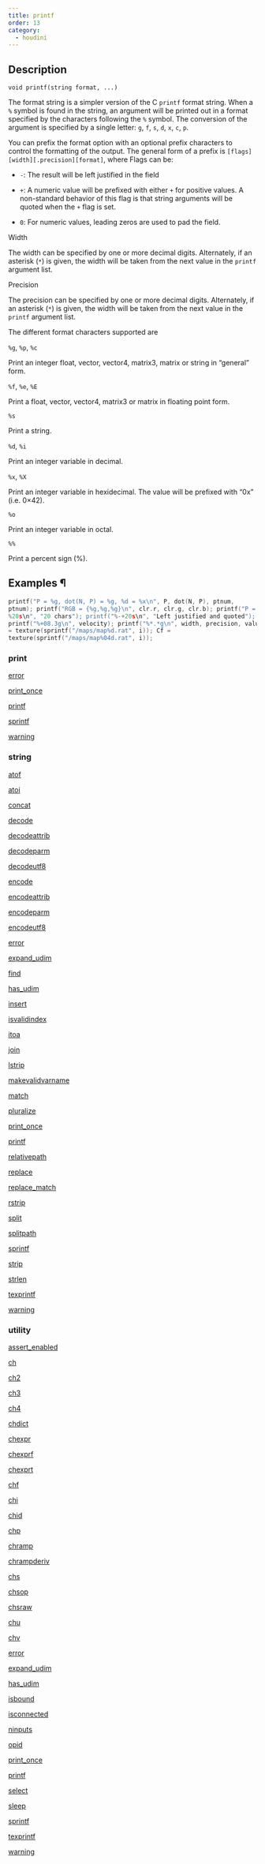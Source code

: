 ```yaml
---
title: printf
order: 13
category:
  - houdini
---
```


## Description

`void printf(string format, ...)`

The format string is a simpler version of the C `printf` format string. When a
`%` symbol is found in the string, an argument will be printed out in a format
specified by the characters following the `%` symbol. The conversion of the
argument is specified by a single letter: `g`, `f`, `s`, `d`, `x`, `c`, `p`.

You can prefix the format option with an optional prefix characters to control
the formatting of the output. The general form of a prefix is
`[flags][width][.precision][format]`, where Flags can be:

- `-`: The result will be left justified in the field

- `+`: A numeric value will be prefixed with either `+` for positive values. A non-standard behavior of this flag is that string arguments will be quoted when the `+` flag is set.

- `0`: For numeric values, leading zeros are used to pad the field.

Width

The width can be specified by one or more decimal digits. Alternately, if an
asterisk (`*`) is given, the width will be taken from the next value in the
`printf` argument list.

Precision

The precision can be specified by one or more decimal digits. Alternately, if
an asterisk (`*`) is given, the width will be taken from the next value in the
`printf` argument list.

The different format characters supported are

`%g`, `%p`, `%c`

Print an integer float, vector, vector4, matrix3, matrix or string in
“general” form.

`%f`, `%e`, `%E`

Print a float, vector, vector4, matrix3 or matrix in floating point form.

`%s`

Print a string.

`%d`, `%i`

Print an integer variable in decimal.

`%x`, `%X`

Print an integer variable in hexidecimal. The value will be prefixed with “0x”
(i.e. 0×42).

`%o`

Print an integer variable in octal.

`%%`

Print a percent sign (%).

## Examples ¶

```c
printf("P = %g, dot(N, P) = %g, %d = %x\n", P, dot(N, P), ptnum,
ptnum); printf("RGB = {%g,%g,%g}\n", clr.r, clr.g, clr.b); printf("P =
%20s\n", "20 chars"); printf("%-+20s\n", "Left justified and quoted");
printf("%+08.3g\n", velocity); printf("%*.*g\n", width, precision, value); Cf
= texture(sprintf("/maps/map%d.rat", i)); Cf =
texture(sprintf("/maps/map%04d.rat", i));
```

### print

[error](error.html)

[print_once](print_once.html)

[printf](printf.html)

[sprintf](sprintf.html)

[warning](warning.html)

### string

[atof](atof.html)

[atoi](atoi.html)

[concat](concat.html)

[decode](decode.html)

[decodeattrib](decodeattrib.html)

[decodeparm](decodeparm.html)

[decodeutf8](decodeutf8.html)

[encode](encode.html)

[encodeattrib](encodeattrib.html)

[encodeparm](encodeparm.html)

[encodeutf8](encodeutf8.html)

[error](error.html)

[expand_udim](expand_udim.html)

[find](find.html)

[has_udim](has_udim.html)

[insert](insert.html)

[isvalidindex](isvalidindex.html)

[itoa](itoa.html)

[join](join.html)

[lstrip](lstrip.html)

[makevalidvarname](makevalidvarname.html)

[match](match.html)

[pluralize](pluralize.html)

[print_once](print_once.html)

[printf](printf.html)

[relativepath](relativepath.html)

[replace](replace.html)

[replace_match](replace_match.html)

[rstrip](rstrip.html)

[split](split.html)

[splitpath](splitpath.html)

[sprintf](sprintf.html)

[strip](strip.html)

[strlen](strlen.html)

[texprintf](texprintf.html)

[warning](warning.html)

### utility

[assert_enabled](assert_enabled.html)

[ch](ch.html)

[ch2](ch2.html)

[ch3](ch3.html)

[ch4](ch4.html)

[chdict](chdict.html)

[chexpr](chexpr.html)

[chexprf](chexprf.html)

[chexprt](chexprt.html)

[chf](chf.html)

[chi](chi.html)

[chid](chid.html)

[chp](chp.html)

[chramp](chramp.html)

[chrampderiv](chrampderiv.html)

[chs](chs.html)

[chsop](chsop.html)

[chsraw](chsraw.html)

[chu](chu.html)

[chv](chv.html)

[error](error.html)

[expand_udim](expand_udim.html)

[has_udim](has_udim.html)

[isbound](isbound.html)

[isconnected](isconnected.html)

[ninputs](ninputs.html)

[opid](opid.html)

[print_once](print_once.html)

[printf](printf.html)

[select](select.html)

[sleep](sleep.html)

[sprintf](sprintf.html)

[texprintf](texprintf.html)

[warning](warning.html)

